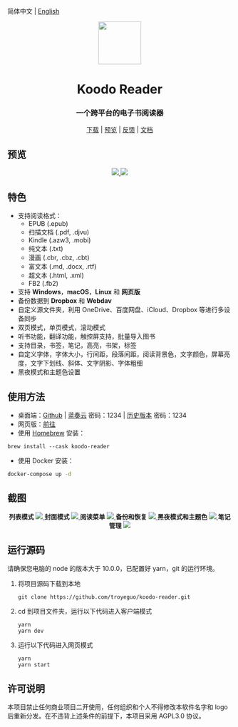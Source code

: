 <div align="left">

简体中文 | [English](https://github.com/troyeguo/koodo-reader/blob/master/README.md)

</div>

<div align="center">

  <img src="https://i.loli.net/2021/07/30/ZKNMmz54Q3uqlrW.png" width="96px" height="96px"/>
</div>

<h1 align="center">
  Koodo Reader
</h1>

<h3 align="center">
  一个跨平台的电子书阅读器
</h3>

<div align="center">

[下载](https://koodo.960960.xyz/download) | [预览](https://koodo-reader.vercel.app/) | [反馈](https://koodo.960960.xyz/support) | [文档](https://www.notion.so/troyeguo/e9c4e5755d564b0db6340eeba6d9ece9?v=7c8fcbed9adf4592ada95cfd593868c9)

</div>

## 预览

<div align="center">
  <a href="https://github.com/troyeguo/koodo-reader/releases/latest">
    <img src="https://i.loli.net/2021/08/08/I37WPYFJcC1jltn.png" >
  </a>
  <a href="https://github.com/troyeguo/koodo-reader/releases/latest">
    <img src="https://i.loli.net/2021/08/08/G7WvUQFTrEpSCKg.png" >
  </a>
</div>

## 特色

- 支持阅读格式：
  - EPUB (.epub)
  - 扫描文档 (.pdf, .djvu)
  - Kindle (.azw3, .mobi)
  - 纯文本 (.txt)
  - 漫画 (.cbr, .cbz, .cbt)
  - 富文本 (.md, .docx, .rtf)
  - 超文本 (.html, .xml)
  - FB2 (.fb2)
- 支持 **Windows**，**macOS**，**Linux** 和 **网页版**
- 备份数据到 **Dropbox** 和 **Webdav**
- 自定义源文件夹，利用 OneDrive、百度网盘、iCloud、Dropbox 等进行多设备同步
- 双页模式，单页模式，滚动模式
- 听书功能，翻译功能，触控屏支持，批量导入图书
- 支持目录，书签，笔记，高亮，书架，标签
- 自定义字体，字体大小，行间距，段落间距，阅读背景色，文字颜色，屏幕亮度，文字下划线、斜体、文字阴影、字体粗细
- 黑夜模式和主题色设置

## 使用方法

- 桌面端：[Github](https://github.com/troyeguo/koodo-reader/releases/latest) | [蓝奏云](https://wwa.lanzoui.com/b0c90cieb) 密码：1234 | [历史版本](https://wwa.lanzoui.com/b0c97tupi) 密码：1234
- 网页版：[前往](https://koodo-reader.vercel.app/)
- 使用 [Homebrew](https://brew.sh/) 安装：

```shell
brew install --cask koodo-reader
```

- 使用 Docker 安装：

```bash
docker-compose up -d
```

## 截图

<div align="center">
  <b>列表模式</b>
  <a href="https://github.com/troyeguo/koodo-reader/releases/latest">
    <img src="https://i.loli.net/2021/08/08/JyNHfThMs184Um2.png" >
  </a>
  <b>封面模式</b>
  <a href="https://github.com/troyeguo/koodo-reader/releases/latest">
    <img src="https://i.loli.net/2021/08/08/76zkDEAobd4qsmR.png" >
  </a>
  <b>阅读菜单</b>
  <a href="https://github.com/troyeguo/koodo-reader/releases/latest">
    <img src="https://i.loli.net/2021/08/08/LeEN9gnOvFmfVWA.png" >
  </a>
  <b>备份和恢复</b>
  <a href="https://github.com/troyeguo/koodo-reader/releases/latest">
    <img src="https://i.loli.net/2021/08/08/aRIAiYT2dGJQhC1.png" >
  </a>
  <b>黑夜模式和主题色</b>
  <a href="https://github.com/troyeguo/koodo-reader/releases/latest">
    <img src="https://i.loli.net/2021/08/08/ynqUNpX93xZefdw.png" >
  </a>
  <b>笔记管理</b>
  <a href="https://github.com/troyeguo/koodo-reader/releases/latest">
    <img src="https://i.loli.net/2021/08/09/sARQBoefvGklHwC.png" >
  </a>
</div>

## 运行源码

请确保您电脑的 node 的版本大于 10.0.0，已配置好 yarn，git 的运行环境。

1. 将项目源码下载到本地

   ```
   git clone https://github.com/troyeguo/koodo-reader.git
   ```

2. cd 到项目文件夹，运行以下代码进入客户端模式

   ```
   yarn
   yarn dev
   ```

3. 运行以下代码进入网页模式

   ```
   yarn
   yarn start
   ```

## 许可说明

本项目禁止任何商业项目二开使用，任何组织和个人不得修改本软件名字和 logo 后重新分发。在不违背上述条件的前提下，本项目采用 AGPL3.0 协议。
